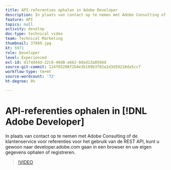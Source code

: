 ```yaml
---
title: API-referenties ophalen in Adobe Developer
description: In plaats van contact op te nemen met Adobe Consulting of de klantenservice voor referenties voor het gebruik van de REST API, kunt u gewoon naar developer.adobe.com gaan in een browser en uw eigen gegevens ophalen of registreren.
feature: API
topics: null
activity: develop
doc-type: technical video
team: Technical Marketing
thumbnail: 37889.jpg
kt: 5971
role: Developer
level: Experienced
exl-id: d1f4d44d-22c8-46d8-a662-0ded13a8566d
source-git-commit: 124f03208f2b4e3b109b3f02a2d3d59210da5cc7
workflow-type: tm+mt
source-wordcount: '72'
ht-degree: 0%

---
```


# API-referenties ophalen in [!DNL Adobe Developer]

In plaats van contact op te nemen met Adobe Consulting of de klantenservice voor referenties voor het gebruik van de REST API, kunt u gewoon naar developer.adobe.com gaan in een browser en uw eigen gegevens ophalen of registreren.

>[!VIDEO](https://video.tv.adobe.com/v/37889/?quality=12&learn=on)
